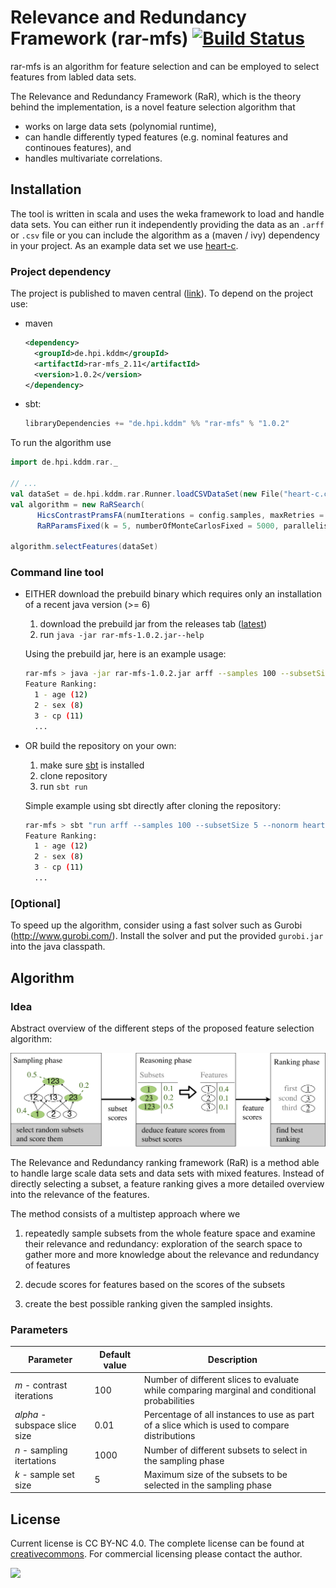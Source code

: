 # Relevance and Redundancy Framework (rar-mfs) [![Build Status](https://travis-ci.org/tmbo/rar-mfs.svg?branch=master)](https://travis-ci.org/tmbo/rar-mfs)
rar-mfs is an algorithm for feature selection and can be employed to select features from labled data sets. 

The Relevance and Redundancy Framework (RaR), which is the theory behind the implementation, is a novel feature selection algorithm that 
- works on large data sets (polynomial runtime),
- can handle differently typed features (e.g. nominal features and continoues features), and
- handles multivariate correlations.

## Installation
The tool is written in scala and uses the weka framework to load and handle data sets. You can either run it independently providing the data as an `.arff` or `.csv` file or you can include the algorithm as a (maven / ivy) dependency in your project. As an example data set we use [heart-c](http://www.cs.umb.edu/~rickb/files/UCI/heart-c.arff). 

### Project dependency
The project is published to maven central ([link](http://search.maven.org/#search%7Cga%7C1%7Ca%3A%22rar-mfs%22)). To depend on the project use:
- maven
    ```xml
    <dependency>
      <groupId>de.hpi.kddm</groupId>
      <artifactId>rar-mfs_2.11</artifactId>
      <version>1.0.2</version>
    </dependency>
    ```
    
- sbt:
    ```sbt
    libraryDependencies += "de.hpi.kddm" %% "rar-mfs" % "1.0.2"
    ```
  
To run the algorithm use
```scala
import de.hpi.kddm.rar._

// ...
val dataSet = de.hpi.kddm.rar.Runner.loadCSVDataSet(new File("heart-c.csv", isNormalized = false, "")
val algorithm = new RaRSearch(
      HicsContrastPramsFA(numIterations = config.samples, maxRetries = 1, alphaFixed = config.alpha, maxInstances = 1000),
      RaRParamsFixed(k = 5, numberOfMonteCarlosFixed = 5000, parallelismFactor = 4))

algorithm.selectFeatures(dataSet)
```

### Command line tool
- EITHER download the prebuild binary which requires only an installation of a recent java version (>= 6)
    1. download the prebuild jar from the releases tab ([latest](https://github.com/tmbo/rar-mfs/releases/download/v1.0.2/rar-mfs-1.0.2.jar))
    2. run `java -jar rar-mfs-1.0.2.jar--help`

    Using the prebuild jar, here is an example usage:
    ```sh
    rar-mfs > java -jar rar-mfs-1.0.2.jar arff --samples 100 --subsetSize 5 --nonorm heart-c.arff
    Feature Ranking:
      1 - age (12)
      2 - sex (8)
      3 - cp (11)
      ...
    ```
- OR build the repository on your own: 
    1. make sure [sbt](http://www.scala-sbt.org/) is installed 
    2. clone repository 
    3. run `sbt run`
    
   Simple example using sbt directly after cloning the repository:
    ```sh
    rar-mfs > sbt "run arff --samples 100 --subsetSize 5 --nonorm heart-c.arff"
    Feature Ranking:
      1 - age (12)
      2 - sex (8)
      3 - cp (11)
      ...
    ``` 
    
### [Optional]
To speed up the algorithm, consider using a fast solver such as Gurobi (http://www.gurobi.com/). Install the solver and put the provided `gurobi.jar` into the java classpath. 

## Algorithm
### Idea
Abstract overview of the different steps of the proposed feature selection algorithm:

![Algorithm Overview](https://github.com/tmbo/rar-mfs/blob/master/docu/images/algorithm_overview.png)

The Relevance and Redundancy ranking framework (RaR) is a method able to handle large scale data sets and data sets with mixed features. Instead of directly selecting a subset, a feature ranking gives a more detailed overview into the relevance of the features. 

The method consists of a multistep approach where we 
  1. repeatedly sample subsets from the whole feature space and examine their relevance and redundancy: exploration of the search space to gather more and more knowledge about the relevance and redundancy of features

  2. decude scores for features based on the scores of the subsets
  
  3. create the best possible ranking given the sampled insights.

### Parameters
| Parameter  | Default value | Description |
| ---------- | ------------- | ------------|
| *m* - contrast iterations      | 100     | Number of different slices to evaluate while comparing marginal and conditional probabilities |
| *alpha* - subspace slice size | 0.01    | Percentage of all instances to use as part of a slice which is used to compare distributions |
| *n* - sampling itertations     | 1000    | Number of different subsets to select in the sampling phase|
| *k* - sample set size          | 5       | Maximum size of the subsets to be selected in the sampling phase|
## License
Current license is CC BY-NC 4.0. The complete license can be found at [creativecommons](http://creativecommons.org/licenses/by-nc/4.0/legalcode). For commercial licensing please contact the author.

<p>
  <img src="https://hpi.de/fileadmin/user_upload/fachgebiete/mueller/images/hpi_logo_fb_KnowlDiscoveryDataMining_web80.png"/>
</p>

